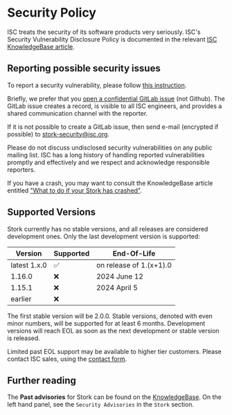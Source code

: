<!--
Copyright (C) Internet Systems Consortium, Inc. ("ISC")

SPDX-License-Identifier: MPL-2.0

This Source Code Form is subject to the terms of the Mozilla Public
License, v. 2.0.  If a copy of the MPL was not distributed with this
file, you can obtain one at https://mozilla.org/MPL/2.0/.

See the COPYRIGHT file distributed with this work for additional
information regarding copyright ownership.
-->
# Security Policy

ISC treats the security of its software products very seriously. ISC's Security Vulnerability Disclosure Policy
is documented in the relevant [ISC KnowledgeBase article][1].

## Reporting possible security issues

To report a security vulnerability, please follow [this instruction][5].

Briefly, we prefer that you [open a confidential GitLab issue][2] (not Github). The GitLab issue creates a record,
is visible to all ISC engineers, and provides a shared communication channel with the reporter.

If it is not possible to create a GitLab issue, then send e-mail (encrypted if possible) to stork-security@isc.org.

Please do not discuss undisclosed security vulnerabilities on any public mailing list. ISC has a long history of
handling reported vulnerabilities promptly and effectively and we respect and acknowledge responsible reporters.

If you have a crash, you may want to consult the KnowledgeBase article entitled ["What to do if your Stork has
crashed"][3].

## Supported Versions

Stork currently has no stable versions, and all releases are considered development ones. Only the last development
version is supported:

| Version        | Supported          | End-Of-Life             |
| -------------- | ------------------ | ----------------------- |
| latest 1.x.0   | :white_check_mark: | on release of 1.(x+1).0 |
| 1.16.0         | :x:                | 2024 June 12            |
| 1.15.1         | :x:                | 2024 April 5            |
| earlier        | :x:                |                         |

The first stable version will be 2.0.0. Stable versions, denoted with even minor numbers, will be supported for at least
6 months. Development versions will reach EOL as soon as the next development or stable version is released.

Limited past EOL support may be available to higher tier customers.
Please contact ISC sales, using the [contact form][4].

## Further reading

The **Past advisories** for Stork can be found on the [KnowledgeBase][6].
On the left hand panel, see the `Security Advisories` in the `Stork` section.

[1]: https://kb.isc.org/docs/aa-00861
[2]: https://gitlab.isc.org/isc-projects/stork/-/issues/new?issue[confidential]=true&issuable_template=Bug
[3]: https://kb.isc.org/docs/aa-00340
[4]: https://www.isc.org/contact/
[5]: https://www.isc.org/reportbug/
[6]: https://kb.isc.org/docs
